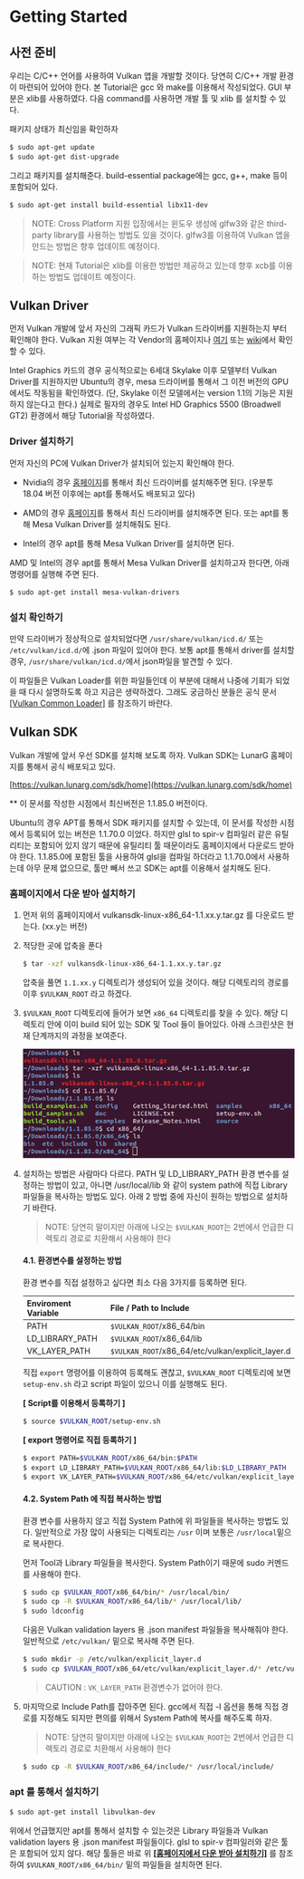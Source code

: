 # Getting Started

## 사전 준비

우리는 C/C++ 언어를 사용하여 Vulkan 앱을 개발할 것이다. 당연히 C/C++ 개발 환경이 마련되어 있어야 한다. 본 Tutorial은 gcc 와 make를 이용해서 작성되었다. GUI 부분은 xlib를 사용하였다. 다음 command를 사용하면 개발 툴 및 xlib 를 설치할 수 있다.

패키지 상태가 최신임을 확인하자
```sh
$ sudo apt-get update
$ sudo apt-get dist-upgrade
```

그리고 패키지를 설치해준다. build-essential package에는 gcc, g++, make 등이 포함되어 있다.

```sh
$ sudo apt-get install build-essential libx11-dev
```

> NOTE: Cross Platform 지원 입장에서는 윈도우 생성에 glfw3와 같은 third-party library를 사용하는 방법도 있을 것이다. glfw3를 이용하여 Vulkan 앱을 만드는 방법은 향후 업데이트 예정이다.

> NOTE: 현재 Tutorial은 xlib를 이용한 방법만 제공하고 있는데 향후 xcb를 이용하는 방법도 업데이트 예정이다.

## Vulkan Driver

먼저 Vulkan 개발에 앞서 자신의 그래픽 카드가 Vulkan 드라이버를 지원하는지 부터 확인해야 한다. Vulkan 지원 여부는 각 Vendor의 홈페이지나 [여기](https://vulkan.gpuinfo.org/) 또는 [wiki](https://en.wikipedia.org/wiki/Vulkan_(API)#Compatibility)에서 확인할 수 있다.

Intel Graphics 카드의 경우 공식적으로는 6세대 Skylake 이후 모델부터 Vulkan Driver를 지원하지만 Ubuntu의 경우, mesa 드라이버를 통해서 그 이전 버전의 GPU에서도 작동됨을 확인하였다. (단, Skylake 이전 모델에서는 version 1.1의 기능은 지원하지 않는다고 한다.) 실제로 필자의 경우도 Intel HD Graphics 5500 (Broadwell GT2) 환경에서 해당 Tutorial을 작성하였다.

### Driver 설치하기

먼저 자신의 PC에 Vulkan Driver가 설치되어 있는지 확인해야 한다.

- Nvidia의 경우 [홈페이지](https://www.nvidia.com/Download/index.aspx)를 통해서 최신 드라이버를 설치해주면 된다. (우분투 18.04 버전 이후에는 apt를 통해서도 배포되고 있다)

- AMD의 경우 [홈페이지](https://www.amd.com/support)를 통해서 최신 드라이버를 설치해주면 된다. 또는 apt를 통해 Mesa Vulkan Driver를 설치해줘도 된다.

- Intel의 경우 apt를 통해 Mesa Vulkan Driver를 설치하면 된다.

AMD 및 Intel의 경우 apt를 통해서 Mesa Vulkan Driver를 설치하고자 한다면, 아래 명령어를 실행해 주면 된다.
```sh
$ sudo apt-get install mesa-vulkan-drivers
```

### 설치 확인하기

만약 드라이버가 정상적으로 설치되었다면 `/usr/share/vulkan/icd.d/` 또는 `/etc/vulkan/icd.d/`에 .json 파일이 있어야 한다. 보통 apt를 통해서 driver를 설치할 경우, `/usr/share/vulkan/icd.d/`에서 json파일을 발견할 수 있다.

이 파일들은 Vulkan Loader를 위한 파일들인데 이 부분에 대해서 나중에 기회가 되었을 때 다시 설명하도록 하고 지금은 생략하겠다. 그래도 궁금하신 분들은 공식 문서 [[Vulkan Common Loader]](https://vulkan.lunarg.com/doc/view/latest/linux/loader_and_layer_interface.html) 를 참조하기 바란다.

## Vulkan SDK

Vulkan 개발에 앞서 우선 SDK를 설치해 보도록 하자.
Vulkan SDK는 LunarG 홈페이지를 통해서 공식 배포되고 있다. 

[https://vulkan.lunarg.com/sdk/home](https://vulkan.lunarg.com/sdk/home)

** 이 문서를 작성한 시점에서 최신버전은 1.1.85.0 버전이다.

Ubuntu의 경우 APT를 통해서 SDK 패키지를 설치할 수 있는데, 이 문서를 작성한 시점에서 등록되어 있는 버전은 1.1.70.0 이었다. 하지만 glsl to spir-v 컴파일러 같은 유틸리티는 포함되어 있지 않기 때문에 유틸리티 툴 때문이라도 홈페이지에서 다운로드 받아야 한다. 1.1.85.0에 포함된 툴을 사용하여 glsl을 컴파일 하더라고 1.1.70.0에서 사용하는데 아무 문제 없으므로, 툴만 빼서 쓰고 SDK는 apt를 이용해서 설치해도 된다.

### 홈페이지에서 다운 받아 설치하기

1. 먼저 위의 홈페이지에서 vulkansdk-linux-x86_64-1.1.xx.y.tar.gz 를 다운로드 받는다. (xx.y는 버전)

2. 적당한 곳에 압축을 푼다
    ```sh
    $ tar -xzf vulkansdk-linux-x86_64-1.1.xx.y.tar.gz
    ```
    압축을 풀면 `1.1.xx.y` 디렉토리가 생성되어 있을 것이다. 해당 디렉토리의 경로를 이후 `$VULKAN_ROOT` 라고 하겠다.

3. `$VULKAN_ROOT` 디렉토리에 들어가 보면 `x86_64` 디렉토리를 찾을 수 있다. 해당 디렉토리 안에 이미 build 되어 있는 SDK 및 Tool 들이 들어있다. 아래 스크린샷은 현재 단계까지의 과정을 보여준다.

    ![](img/vulkan_sdk_path.png)

4. 설치하는 방법은 사람마다 다르다. PATH 및 LD_LIBRARY_PATH 환경 변수를 설정하는 방법이 있고, 아니면 /usr/local/lib 와 같이 system path에 직접 Library 파일들을 복사하는 방법도 있다. 아래 2 방법 중에 자신이 원하는 방법으로 설치하기 바란다.

    > NOTE: 당연히 말이지만 아래에 나오는 `$VULKAN_ROOT`는 2번에서 언급한 디렉토리 경로로 치환해서 사용해야 한다

    #### 4.1. 환경변수를 설정하는 방법

    환경 변수를 직접 설정하고 싶다면 최소 다음 3가지를 등록하면 된다.

    | Enviroment Variable | File / Path to Include                             |
    | ---                 | ---                                                |
    | PATH                | `$VULKAN_ROOT`/x86_64/bin                          |
    | LD_LIBRARY_PATH     | `$VULKAN_ROOT`/x86_64/lib                          |
    | VK_LAYER_PATH       | `$VULKAN_ROOT`/x86_64/etc/vulkan/explicit_layer.d  |

    직접 `export` 명령어를 이용하여 등록해도 괜찮고, `$VULKAN_ROOT` 디렉토리에 보면 `setup-env.sh` 라고 script 파일이 있으니 이를 실행해도 된다.

    **[ Script를 이용해서 등록하기 ]**
    ```sh
    $ source $VULKAN_ROOT/setup-env.sh
    ```

    **[ export 명령어로 직접 등록하기 ]**
    ```sh
    $ export PATH=$VULKAN_ROOT/x86_64/bin:$PATH
    $ export LD_LIBRARY_PATH=$VULKAN_ROOT/x86_64/lib:$LD_LIBRARY_PATH
    $ export VK_LAYER_PATH=$VULKAN_ROOT/x86_64/etc/vulkan/explicit_layer.d
    ```

    #### 4.2. System Path 에 직접 복사하는 방법

    환경 변수를 사용하지 않고 직접 System Path에 위 파일들을 복사하는 방법도 있다. 일반적으로 가장 많이 사용되는 디렉토리는 `/usr` 이며 보통은 `/usr/local`밑으로 복사한다.

    먼저 Tool과 Library 파일들을 복사한다. System Path이기 때문에 sudo 커멘드를 사용해야 한다.
    ```sh
    $ sudo cp $VULKAN_ROOT/x86_64/bin/* /usr/local/bin/
    $ sudo cp -R $VULKAN_ROOT/x86_64/lib/* /usr/local/lib/
    $ sudo ldconfig
    ```

    다음은 Vulkan validation layers 용 .json manifest 파일들을 복사해줘야 한다. 일반적으로 `/etc/vulkan/` 밑으로 복사해 주면 된다.
    ```sh
    $ sudo mkdir -p /etc/vulkan/explicit_layer.d
    $ sudo cp $VULKAN_ROOT/x86_64/etc/vulkan/explicit_layer.d/* /etc/vulkan/explicit_layer.d/
    ```

    > CAUTION : `VK_LAYER_PATH` 환경변수가 없어야 한다. 

5. 마지막으로 Include Path를 잡아주면 된다. gcc에서 직접 -I 옵션을 통해 직접 경로를 지정해도 되지만 편의를 위해서 System Path에 복사를 해주도록 하자.

    > NOTE: 당연히 말이지만 아래에 나오는 `$VULKAN_ROOT`는 2번에서 언급한 디렉토리 경로로 치환해서 사용해야 한다

    ```sh
    $ sudo cp -R $VULKAN_ROOT/x86_64/include/* /usr/local/include/
    ```

### apt 를 통해서 설치하기

```sh
$ sudo apt-get install libvulkan-dev
```

위에서 언급했지만 apt를 통해서 설치할 수 있는것은 Library 파일들과 Vulkan validation layers 용 .json manifest 파일들이다. glsl to spir-v 컴파일러와 같은 툴은 포함되어 있지 않다. 해당 툴들은 바로 위 [**[홈페이지에서 다운 받아 설치하기]**](#홈페이지에서-다운-받아-설치하기) 를 참조하여 `$VULKAN_ROOT/x86_64/bin/` 밑의 파일들을 설치하면 된다. 
